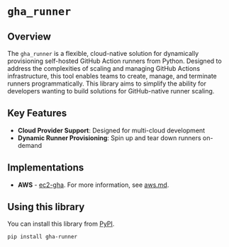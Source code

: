 # `gha_runner`

## Overview

The `gha_runner` is a flexible, cloud-native solution for dynamically provisioning self-hosted GitHub Action runners from Python. Designed to address the complexities of scaling and managing GitHub Actions infrastructure, this tool enables teams to create, manage, and terminate runners programmatically. This library aims to simplify the ability for developers wanting to build solutions for GitHub-native runner scaling.

## Key Features

- **Cloud Provider Support**: Designed for multi-cloud development
- **Dynamic Runner Provisioning**: Spin up and tear down runners on-demand

## Implementations
- **AWS** - [ec2-gha](https://github.com/Open-Athena/ec2-gha). For more information, see [aws.md](aws.md).

## Using this library
You can install this library from [PyPI](https://pypi.org/project/gha-runner/).
```sh
pip install gha-runner
```
